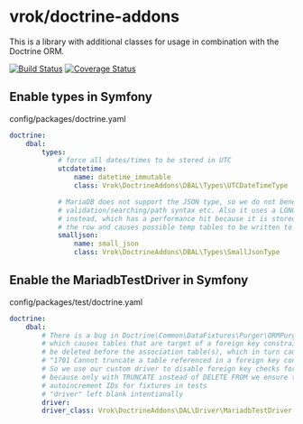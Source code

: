 # vrok/doctrine-addons

This is a library with additional classes for usage in combination with the
Doctrine ORM.  

[![Build Status](https://travis-ci.org/j-schumann/doctrine-addons.svg?branch=master)](https://travis-ci.org/j-schumann/doctrine-addons)
[![Coverage Status](https://coveralls.io/repos/github/j-schumann/doctrine-addons/badge.svg?branch=master)](https://coveralls.io/github/j-schumann/doctrine-addons?branch=master)

## Enable types in Symfony

config/packages/doctrine.yaml
```yaml
doctrine:
    dbal:
        types:
            # force all dates/times to be stored in UTC
            utcdatetime:
                name: datetime_immutable
                class: Vrok\DoctrineAddons\DBAL\Types\UTCDateTimeType

            # MariaDB does not support the JSON type, so we do not benefit from
            # validation/searching/path syntax etc. Also it uses a LONGTEXT
            # instead, which has a performance hit because it is stored outside
            # the row and causes possible temp tables to be written to disk
            smalljson:
                name: small_json
                class: Vrok\DoctrineAddons\DBAL\Types\SmallJsonType
```

## Enable the MariadbTestDriver in Symfony

config/packages/test/doctrine.yaml
```yaml
doctrine:
    dbal:
        # There is a bug in Doctrine\Common\DataFixtures\Purger\ORMPurger
        # which causes tables that are target of a foreign key constraint to
        # be deleted before the association table(s), which in turn causes
        # "1701 Cannot truncate a table referenced in a foreign key constraint"
        # So we use our custom driver to disable foreign key checks for TRUNCATE
        # because only with TRUNCATE instead of DELETE FROM we ensure the same
        # autoincrement IDs for fixtures in tests
        # "driver" left blank intentianally 
        driver:
        driver_class: Vrok\DoctrineAddons\DAL\Driver\MariadbTestDriver
```